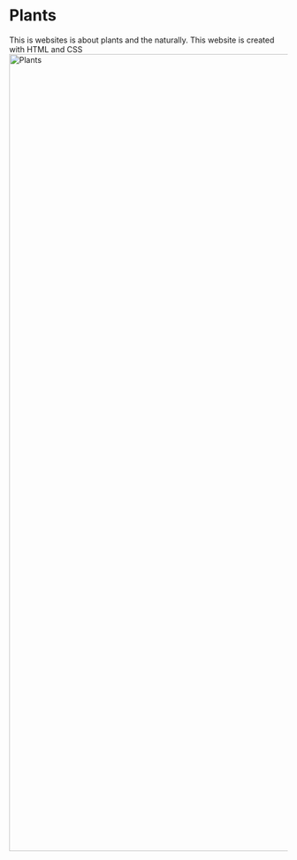 # Plants
This is websites is about plants and the naturally. This website is created with HTML and CSS
<img width="1440" alt="Plants" src="https://user-images.githubusercontent.com/86164459/130664760-4dd1403a-cf81-49b1-a8fe-391796a11a57.png">
